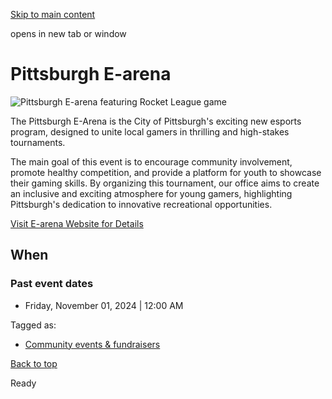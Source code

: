 [Skip to main content](https://www.pittsburghpa.gov/Events-directory/Pittsburgh-E-arena#main-content)

opens in new tab or window

# Pittsburgh E-arena

![Pittsburgh E-arena featuring Rocket League game](https://www.pittsburghpa.gov/files/assets/city/v/1/special-events/images/e-arena.png?dimension=pageimage&w=480)

The Pittsburgh E-Arena is the City of Pittsburgh's exciting new esports program, designed to unite local gamers in thrilling and high-stakes tournaments.

The main goal of this event is to encourage community involvement, promote healthy competition, and provide a platform for youth to showcase their gaming skills. By organizing this tournament, our office aims to create an inclusive and exciting atmosphere for young gamers, highlighting Pittsburgh's dedication to innovative recreational opportunities.

[Visit E-arena Website for Details](https://www.pittsburghpa.gov/EngagementHQ-Projects/Esports-Tournaments-26425)

## When

### Past event dates

- Friday, November 01, 2024 \| 12:00 AM



Tagged as:

- [Community events & fundraisers](https://www.pittsburghpa.gov/Events-directory?dlv_OC%20CL%20City%20Events%20Listing=(dd_OC%20Event%20Categories=Community%20events%20%26%20fundraisers)(dd_OC%20Composite%20Date=0d))

[Back to top](https://www.pittsburghpa.gov/Events-directory/Pittsburgh-E-arena#body-top)

Ready

